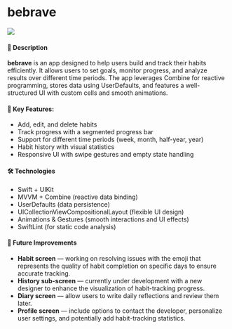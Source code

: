 # bebrave

![](https://github.com/siyatut/bebrave/blob/main/Simulator%20Screen%20Recording%20-%20iPhone%2012%20mini%20-%202025-03-22%20at%2009.00.00.gif)

#### 📝 **Description**

**bebrave** is an app designed to help users build and track their habits efficiently. It allows users to set goals, monitor progress, and analyze results over different time periods. The app leverages Combine for reactive programming, stores data using UserDefaults, and features a well-structured UI with custom cells and smooth animations.

#### 🚀 **Key Features:**

* Add, edit, and delete habits
* Track progress with a segmented progress bar
* Support for different time periods (week, month, half-year, year)
* Habit history with visual statistics
* Responsive UI with swipe gestures and empty state handling

#### 🛠 **Technologies**

* Swift + UIKit
* MVVM + Combine (reactive data binding)
* UserDefaults (data persistence)
* UICollectionViewCompositionalLayout (flexible UI design)
* Animations & Gestures (smooth interactions and UI effects)
* SwiftLint (for static code analysis)  

#### 🔮 **Future Improvements**

* **Habit screen** — working on resolving issues with the emoji that represents the quality of habit completion on specific days to ensure accurate tracking.
* **History sub-screen** — currently under development with a new designer to enhance the visualization of habit-tracking progress.
* **Diary screen** — allow users to write daily reflections and review them later.
* **Profile screen** — include options to contact the developer, personalize user settings, and potentially add habit-tracking statistics.
